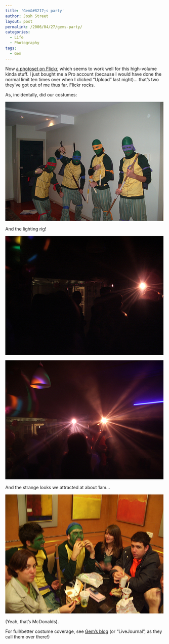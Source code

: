 ```yaml
---
title: 'Gem&#8217;s party'
author: Josh Street
layout: post
permalink: /2006/04/27/gems-party/
categories:
  - Life
  - Photography
tags:
  - Gem
---
```

<p>Now <a href="http://flickr.com/photos/joahua/sets/72057594117775868/" title="Gem's 18th">a photoset on Flickr</a>, which seems to work well for this high-volume kinda stuff. I just bought me a Pro account (because I would have done the normal limit ten times over when I clicked &#8220;Upload&#8221; last night)&#8230; that&#8217;s two they&#8217;ve got out of me thus far. Flickr rocks.</p>
<p>As, incidentally, did our costumes:</p>
<p><a href="http://flickr.com/photos/joahua/135369255/in/set-72057594117775868/"><img src="/blog/wp-content/2006/04/135369255_8e230c742f.jpg" alt="Teenage Mutant Ninja Turtles" /></a></p>
<p>And the lighting rig!</p>
<p><a href="http://flickr.com/photos/joahua/135438730/in/set-72057594117775868/"><img src="/blog/wp-content/2006/04/135438730_65eb0372a3.jpg" alt="Lights, crowd dancing" /></a></p>
<p><a href="http://flickr.com/photos/joahua/135482723/in/set-72057594117775868/"><img src="/blog/wp-content/2006/04/135482723_d2532b45ec.jpg" alt="Lights, crowd dancing" /></a></p>
<p>And the strange looks we attracted at about 1am&#8230;</p>
<p><a href="http://flickr.com/photos/joahua/135484826/in/set-72057594117775868/"><img src="/blog/wp-content/2006/04/135484826_889fcfc3de.jpg" alt="Aftermath... another visit to McDonald's" /></a></p>
<p>(Yeah, that&#8217;s McDonalds).</p>
<p>For full/better costume coverage, see <a href="http://genuine-gem.livejournal.com/62779.html">Gem&#8217;s blog</a> (or &#8220;LiveJournal&#8221;, as they call them over there!)</p>
